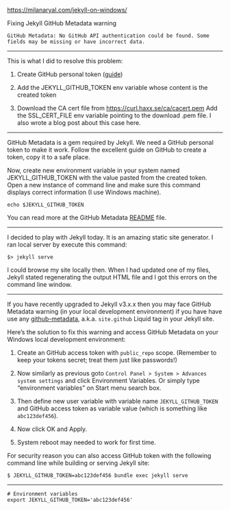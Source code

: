 


https://milanaryal.com/jekyll-on-windows/

Fixing Jekyll GitHub Metadata warning

	GitHub Metadata: No GitHub API authentication could be found. Some fields may be missing or have incorrect data.


---

This is what I did to resolve this problem:

1. Create GitHub personal token ([guide](https://help.github.com/articles/creating-an-access-token-for-command-line-use/))

2. Add the JEKYLL_GITHUB_TOKEN env variable whose content is the created token

3. Download the CA cert file from https://curl.haxx.se/ca/cacert.pem
Add the SSL_CERT_FILE env variable pointing to the download .pem file.
I also wrote a blog post about this case here.

---

GitHub Metadata is a gem required by Jekyll. We need a GitHub personal token to make it work. Follow the excellent guide on GitHub to create a token, copy it to a safe place.

Now, create new environment variable in your system named JEKYLL_GITHUB_TOKEN with the value pasted from the created token. Open a new instance of command line and make sure this command displays correct information (I use Windows machine).

```
echo $JEKYLL_GITHUB_TOKEN
```

You can read more at the GitHub Metadata [README](https://github.com/jekyll/github-metadata) file.

---

I decided to play with Jekyll today. It is an amazing static site generator. I ran local server by execute this command:

```
$> jekyll serve
```

I could browse my site locally then. When I had updated one of my files, Jekyll stated regenerating the output HTML file and I got this errors on the command line window.

---

If you have recently upgraded to Jekyll v3.x.x then you may face GitHub Metadata warning (in your local development environment) if you have have use any [github-metadata](https://github.com/jekyll/github-metadata), a.k.a. `site.github` Liquid tag in your Jekyll site.

Here’s the solution to fix this warning and access GitHub Metadata on your Windows local development environment:

1. Create an GitHub access token with `public_repo` scope. (Remember to keep your tokens secret; treat them just like passwords!)

2. Now similarly as previous goto `Control Panel > System > Advances system settings` and click Environment Variables. Or simply type “environment variables” on Start menu search box.

3. Then define new user variable with variable name `JEKYLL_GITHUB_TOKEN` and GitHub access token as variable value (which is something like `abc123def456`).

4. Now click OK and Apply.

5. System reboot may needed to work for first time.

For security reason you can also access GitHub token with the following command line while building or serving Jekyll site:

```
$ JEKYLL_GITHUB_TOKEN=abc123def456 bundle exec jekyll serve
```

---

```
# Environment variables
export JEKYLL_GITHUB_TOKEN='abc123def456'
```